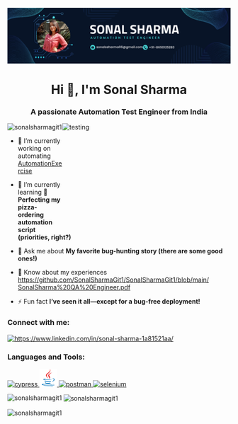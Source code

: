 ![logo](https://github.com/SonalSharmaGit1/SonalSharmaGit1/blob/main/Navy%20Blue%20Geometric%20Technology%20LinkedIn%20Banner.png)
<h1 align="center">Hi 👋, I'm Sonal Sharma</h1>
<h3 align="center">A passionate Automation Test Engineer from India</h3>

<img align="right" alt="testing" width="380" height="240" src="https://uploads.toptal.io/blog/image/91302/toptal-blog-image-1434578005589-4e6897ec04cc0b3c7075b9b011ee915c.gif">

<p align="left"> <img src="https://komarev.com/ghpvc/?username=sonalsharmagit1&label=Profile%20views&color=0e75b6&style=flat" alt="sonalsharmagit1" /> </p>

- 🔭 I’m currently working on automating [AutomationExercise](https://automationexercise.com/)

- 🌱 I’m currently learning **🍕 Perfecting my pizza-ordering automation script                                                                         (priorities, right?)**

- 💬 Ask me about **My favorite bug-hunting story (there are some good ones!)**

- 📄 Know about my experiences [https://github.com/SonalSharmaGit1/SonalSharmaGit1/blob/main/                                                                         
                     SonalSharma%20QA%20Engineer.pdf](https://github.com/SonalSharmaGit1/SonalSharmaGit1/blob/main/SonalSharmaResume_TestEngineer.pdf)

- ⚡ Fun fact **I’ve seen it all—except for a bug-free deployment!**

<h3 align="left">Connect with me:</h3>
<p align="left">
<a href="https://linkedin.com/in/https://www.linkedin.com/in/sonal-sharma-1a81521aa/" target="blank"><img align="center" src="https://raw.githubusercontent.com/rahuldkjain/github-profile-readme-generator/master/src/images/icons/Social/linked-in-alt.svg" alt="https://www.linkedin.com/in/sonal-sharma-1a81521aa/" height="30" width="40" /></a>
</p>

<h3 align="left">Languages and Tools:</h3>

<p align="left"> <a href="https://www.cypress.io" target="_blank" rel="noreferrer"> <img src="https://raw.githubusercontent.com/simple-icons/simple-icons/6e46ec1fc23b60c8fd0d2f2ff46db82e16dbd75f/icons/cypress.svg" alt="cypress" width="40" height="40"/> </a> <a href="https://www.java.com" target="_blank" rel="noreferrer"> <img src="https://raw.githubusercontent.com/devicons/devicon/master/icons/java/java-original.svg" alt="java" width="40" height="40"/> </a> <a href="https://postman.com" target="_blank" rel="noreferrer"> <img src="https://www.vectorlogo.zone/logos/getpostman/getpostman-icon.svg" alt="postman" width="40" height="40"/> </a> <a href="https://www.selenium.dev" target="_blank" rel="noreferrer"> <img src="https://raw.githubusercontent.com/detain/svg-logos/780f25886640cef088af994181646db2f6b1a3f8/svg/selenium-logo.svg" alt="selenium" width="40" height="40"/> </a> </p>

<p><img align="left" src="https://github-readme-stats.vercel.app/api/top-langs?username=sonalsharmagit1&show_icons=true&locale=en&layout=compact" alt="sonalsharmagit1" /></p>

<p>&nbsp;<img align="center" src="https://github-readme-stats.vercel.app/api?username=sonalsharmagit1&show_icons=true&locale=en" alt="sonalsharmagit1" /></p>

<p><img align="center" src="https://github-readme-streak-stats.herokuapp.com/?user=sonalsharmagit1&" alt="sonalsharmagit1" /></p>

